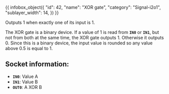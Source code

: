 {{ infobox_object({
	"id": 42,
	"name": "XOR gate",
	"category": "Signal-i2o1",
	"sublayer_width": 14,
}) }}

Outputs 1 when exactly one of its input is 1.

The XOR gate is a binary device. If a value of 1 is read from **`IN0`** or **`IN1`**, but not from both at the same time, the XOR gate outputs 1. Otherwise it outputs 0. Since this is a binary device, the input value is rounded so any value above 0.5 is equal to 1.

## Socket information:
- **`IN0`**: Value A
- **`IN1`**: Value B
- **`OUT0`**: A XOR B